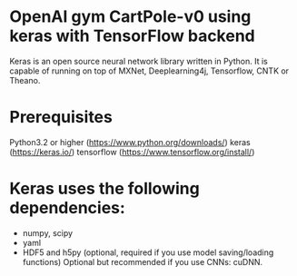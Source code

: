 # OpenAI gym CartPole-v0 using keras with TensorFlow backend

Keras is an open source neural network library written in Python. It is capable of running on top of MXNet, Deeplearning4j, Tensorflow, CNTK or Theano.

# Prerequisites

Python3.2 or higher (https://www.python.org/downloads/)
keras (https://keras.io/)
tensorflow (https://www.tensorflow.org/install/)


# Keras uses the following dependencies:

- numpy, scipy
- yaml
- HDF5 and h5py (optional, required if you use model saving/loading functions)
  Optional but recommended if you use CNNs: cuDNN.

